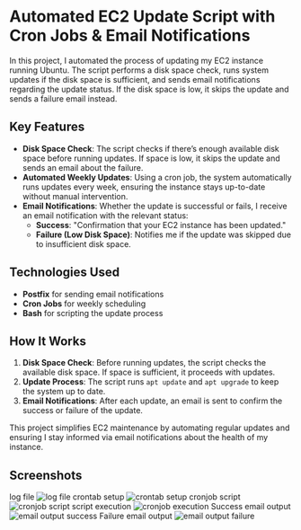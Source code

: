 # Automated EC2 Update Script with Cron Jobs & Email Notifications

In this project, I automated the process of updating my EC2 instance running Ubuntu. The script performs a disk space check, runs system updates if the disk space is sufficient, and sends email notifications regarding the update status. If the disk space is low, it skips the update and sends a failure email instead.

## Key Features

- **Disk Space Check**: The script checks if there’s enough available disk space before running updates. If space is low, it skips the update and sends an email about the failure.
- **Automated Weekly Updates**: Using a cron job, the system automatically runs updates every week, ensuring the instance stays up-to-date without manual intervention.
- **Email Notifications**: Whether the update is successful or fails, I receive an email notification with the relevant status:
  - **Success**: "Confirmation that your EC2 instance has been updated."
  - **Failure (Low Disk Space)**: Notifies me if the update was skipped due to insufficient disk space.

## Technologies Used

- **Postfix** for sending email notifications
- **Cron Jobs** for weekly scheduling
- **Bash** for scripting the update process

## How It Works

1. **Disk Space Check**: Before running updates, the script checks the available disk space. If space is sufficient, it proceeds with updates.
2. **Update Process**: The script runs `apt update` and `apt upgrade` to keep the system up to date.
3. **Email Notifications**: After each update, an email is sent to confirm the success or failure of the update.

This project simplifies EC2 maintenance by automating regular updates and ensuring I stay informed via email notifications about the health of my instance.

## Screenshots
log file 
![log file](https://github.com/user-attachments/assets/0c1e9782-6c60-49c1-b657-f4ee84e7bc83)
crontab setup
![crontab setup](https://github.com/user-attachments/assets/01274d4b-0efb-4d38-bb60-6bf5acf2227c)
cronjob script
![cronjob script](https://github.com/user-attachments/assets/f2e1223f-6838-4cd0-932b-a600da0b55d0)
script execution
![cronjob execution](https://github.com/user-attachments/assets/9bf7cfb7-3bfd-423b-9147-188cd9ef1fe9)
Success email output 
![email output success](https://github.com/user-attachments/assets/3fc561d5-1fd5-4a60-87ab-962e064824b7)
Failure email output 
![email output failure](https://github.com/user-attachments/assets/dab61e55-85d2-4906-b124-021ae257ad49)

